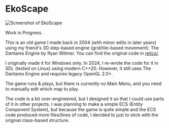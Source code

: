 # EkoScape

![Screenshot of EkoScape](https://github.com/user-attachments/assets/5fb2cde1-719f-437f-a980-bbbf2cdd89bb)

Work in Progress.

This is an old game I made back in 2004 (with minor edits in later years) using my friend's 3D step-based engine (grid/tile-based movement): The Dantares Engine by Ryan Witmer. You can find the original code in [relics/](relics/).

I originally made it for Windows only. In 2024, I re-wrote the code for it in SDL (tested on Linux) using modern C++20. However, it still uses The Dantares Engine and requires legacy OpenGL 2.0+.

The game runs & plays, but there is currently no Main Menu, and you need to manually edit which map to play.

The code is a bit over-engineered, but I designed it so that I could use parts of it in other projects. I was planning to make a simple ECS (Entity Component System), but because the game is quite simple and the ECS code produced more files/lines of code, I decided to just to stick with the original class-based structure.
